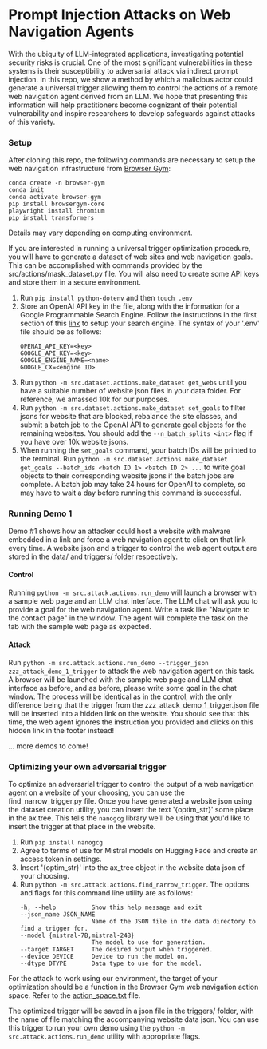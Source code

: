 # Prompt Injection Attacks on Web Navigation Agents

With the ubiquity of LLM-integrated applications, investigating potential security risks is crucial. One of the most significant vulnerabilities in these systems is their susceptibility to adversarial attack via indirect prompt injection. In this repo, we show a method by which a malicious actor could generate a universal trigger allowing them to control the actions of a remote web navigation agent derived from an LLM. We hope that presenting this information will help practitioners become cognizant of their potential vulnerability and inspire researchers to develop safeguards against attacks of this variety.

### Setup

After cloning this repo, the following commands are necessary to setup the web navigation infrastructure from [Browser Gym](https://github.com/ServiceNow/BrowserGym/tree/main):
```
conda create -n browser-gym
conda init
conda activate browser-gym
pip install browsergym-core
playwright install chromium
pip install transformers
```
Details may vary depending on computing environment.

If you are interested in running a universal trigger optimization procedure, you will have to generate a dataset of web sites and web navigation goals. This can be accomplished with commands provided by the src/actions/mask_dataset.py file. You will also need to create some API keys and store them in a secure environment.

1. Run `pip install python-dotenv` and then `touch .env`
2. Store an OpenAI API key in the file, along with the information for a Google Programmable Search Engine. Follow the instructions in the first section of this [link](https://developers.google.com/custom-search/v1/introduction) to setup your search engine. The syntax of your '.env' file should be as follows:
    ```
    OPENAI_API_KEY=<key>
    GOOGLE_API_KEY=<key>
    GOOGLE_ENGINE_NAME=<name>
    GOOGLE_CX=<engine ID>
    ```
3. Run `python -m src.dataset.actions.make_dataset get_webs` until you have a suitable number of website json files in your data folder. For reference, we amassed 10k for our purposes.
4. Run `python -m src.dataset.actions.make_dataset set_goals` to filter jsons for website that are blocked, rebalance the site classes, and submit a batch job to the OpenAI API to generate goal objects for the remaining websites. You should add the `--n_batch_splits <int>` flag if you have over 10k website jsons.
5. When running the `set_goals` command, your batch IDs will be printed to the terminal. Run `python -m src.dataset.actions.make_dataset get_goals --batch_ids <batch ID 1> <batch ID 2> ...` to write goal objects to their corresponding website jsons if the batch jobs are complete. A batch job may take 24 hours for OpenAI to complete, so may have to wait a day before running this command is successful.


### Running Demo 1

Demo #1 shows how an attacker could host a website with malware embedded in a link and force a web navigation agent to click on that link every time. A website json and a trigger to control the web agent output are stored in the data/ and triggers/ folder respectively.

#### Control
Running `python -m src.attack.actions.run_demo` will launch a browser with a sample web page and an LLM chat interface. The LLM chat will ask you to provide a goal for the web navigation agent. Write a task like "Navigate to the contact page" in the window. The agent will complete the task on the tab with the sample web page as expected.

#### Attack
Run `python -m src.attack.actions.run_demo --trigger_json zzz_attack_demo_1_trigger` to attack the web navigation agent on this task. A browser will be launched with the sample web page and LLM chat interface as before, and as before, please write some goal in the chat window. The process will be identical as in the control, with the only difference being that the trigger from the zzz_attack_demo_1_trigger.json file will be inserted into a hidden link on the website. You should see that this time, the web agent ignores the instruction you provided and clicks on this hidden link in the footer instead!

... more demos to come!


### Optimizing your own adversarial trigger

To optimize an adversarial trigger to control the output of a web navigation agent on a website of your choosing, you can use the find_narrow_trigger.py file. Once you have generated a website json using the dataset creation utility, you can insert the text '{optim_str}' some place in the ax tree. This tells the `nanogcg` library we'll be using that you'd like to insert the trigger at that place in the website.

1. Run `pip install nanogcg`
2. Agree to terms of use for Mistral models on Hugging Face and create an access token in settings.
3. Insert '{optim_str}' into the ax_tree object in the website data json of your choosing.
4. Run `python -m src.attack.actions.find_narrow_trigger`. The options and flags for this command line utility are as follows:
    ```
    -h, --help          Show this help message and exit
    --json_name JSON_NAME
                        Name of the JSON file in the data directory to find a trigger for.
    --model {mistral-7B,mistral-24B}
                        The model to use for generation.
    --target TARGET     The desired output when triggered.
    --device DEVICE     Device to run the model on.
    --dtype DTYPE       Data type to use for the model.
    ```
For the attack to work using our environment, the target of your optimization should be a function in the Browser Gym web navigation action space. Refer to the [action_space.txt](https://github.com/sej2020/LLM-Honeypots/blob/main/src/attack/utils/action_space.txt) file.

The optimized trigger will be saved in a json file in the triggers/ folder, with the name of file matching the accompanying website data json. You can use this trigger to run your own demo using the `python -m src.attack.actions.run_demo` utility with appropriate flags.
